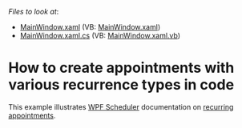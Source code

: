 <!-- default file list -->
*Files to look at*:

* [MainWindow.xaml](./CS/RecurrenceExamples/MainWindow.xaml) (VB: [MainWindow.xaml](./VB/RecurrenceExamples/MainWindow.xaml))
* [MainWindow.xaml.cs](./CS/RecurrenceExamples/MainWindow.xaml.cs) (VB: [MainWindow.xaml.vb](./VB/RecurrenceExamples/MainWindow.xaml.vb))
<!-- default file list end -->
# How to create appointments with various recurrence types in code


This example illustrates <a href="http://help.devexpress.com/#WPF/CustomDocument114881">WPF Scheduler</a> documentation on <a href="http://help.devexpress.com/#WPF/CustomDocument119213">recurring appointments</a>.

<br/>


